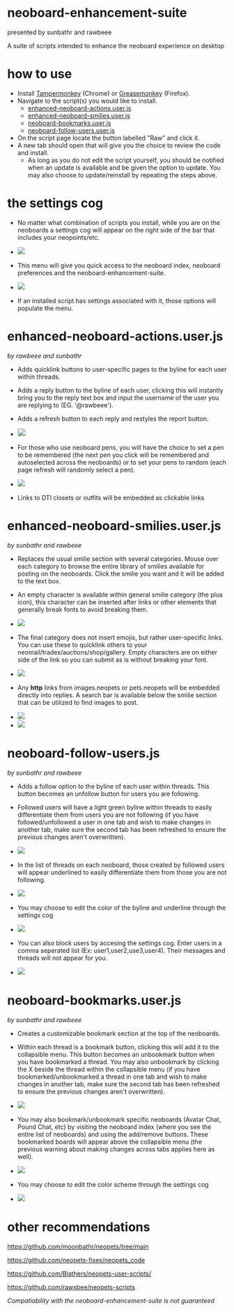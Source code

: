 # neoboard-enhancement-suite

presented by sunbathr and rawbeee

A suite of scripts intended to enhance the neoboard experience on desktop

# how to use
* Install <a href="https://chrome.google.com/webstore/detail/tampermonkey/dhdgffkkebhmkfjojejmpbldmpobfkfo?hl=en">Tampermonkey</a> (Chrome) or <a href="https://addons.mozilla.org/en-CA/firefox/addon/greasemonkey/"> Greasemonkey</a> (Firefox).
* Navigate to the script(s) you would like to install.
  * <a href="https://github.com/rawxbee/neoboard-enhancement-suite/blob/main/enhanced-neoboard-actions.user.js">enhanced-neoboard-actions.user.js</a>
  * <a href="https://github.com/rawxbee/neoboard-enhancement-suite/blob/main/enhanced-neoboard-smilies.user.js">enhanced-neoboard-smilies.user.js</a>
  * <a href="https://github.com/rawxbee/neoboard-enhancement-suite/blob/main/neoboard-bookmarks.user.js">neoboard-bookmarks.user.js</a>
  * <a href="https://github.com/rawxbee/neoboard-enhancement-suite/blob/main/neoboard-follow-users.user.js">neoboard-follow-users.user.js</a>
* On the script page locate the button labelled "Raw" and click it.
* A new tab should open that will give you the choice to review the code and install.
  * As long as you do not edit the script yourself, you should be notified when an update is available and be given the option to update. You may also choose to update/reinstall by repeating the steps above.

# the settings cog
* No matter what combination of scripts you install, while you are on the neoboards a settings cog will appear on the right side of the bar that includes your neopoints/etc. 

* <img src="https://i.imgur.com/yIXEtmx.png">

* This menu will give you quick access to the neoboard index, neoboard preferences and the neoboard-enhancement-suite.

* <img src="https://i.imgur.com/zDgByKU.png">

* If an installed script has settings associated with it, those options will populate the menu.

# enhanced-neoboard-actions.user.js
*by rawbeee and sunbathr*

* Adds quicklink buttons to user-specific pages to the byline for each user within threads.

* Adds a reply button to the byline of each user, clicking this will instantly bring you to the reply text box and input the username of the user you are replying to (EG. '@rawbeee').

* Adds a refresh button to each reply and restyles the report button.

* <img src="https://i.imgur.com/l8tZf34.png" style="border: 1px solid #cacaca;">

* For those who use neoboard pens, you will have the choice to set a pen to be remembered (the next pen you click will be remembered and autoselected across the neoboards) or to set your pens to random (each page refresh will randomly select a pen).

* <img src="https://i.imgur.com/QHGBm5k.png">

* Links to DTI closets or outfits will be embedded as clickable links

# enhanced-neoboard-smilies.user.js
*by sunbathr and rawbeee*

* Replaces the usual smilie section with several categories. Mouse over each category to browse the entire library of smilies available for posting on the neoboards. Click the smilie you want and it will be added to the text box.

* An empty character is available within general smilie category (the plus icon), this character can be inserted after links or other elements that generally break fonts to avoid breaking them.

* <img src="https://i.imgur.com/UOB65pz.png">

* The final category does not insert emojis, but rather user-specific links. You can use these to quicklink others to your neomail/trades/auctions/shop/gallery. Empty characters are on either side of the link so you can submit as is without breaking your font.

* <img src="https://i.imgur.com/m3IZTio.png">

* Any **http** links from images.neopets or pets.neopets will be embedded directly into replies. A search bar is available below the smilie section that can be utilized to find images to post.

* <img src="https://i.imgur.com/SItX4J4.gif">

* <img src="https://i.imgur.com/Qxcsdjy.png">

# neoboard-follow-users.js
*by sunbathr and rawbeee*

* Adds a follow option to the byline of each user within threads. This button becomes an unfollow button for users you are following.

* Followed users will have a light green byline within threads to easily differentiate them from users you are not following (if you have followed/unfollowed a user in one tab and wish to make changes in another tab, make sure the second tab has been refreshed to ensure the previous changes aren't overwritten).

* <img src="https://i.imgur.com/YfJZycn.png">

* In the list of threads on each neoboard, those created by followed users will appear underlined to easily differentiate them from those you are not following.

* <img src="https://i.imgur.com/CcEyyog.png">

* You may choose to edit the color of the byline and underline through the settings cog

* <img src="https://i.imgur.com/EWCKLcN.png">

* You can also block users by accesing the settings cog. Enter users in a comma seperated list (Ex: user1,user2,use3,user4). Their messages and threads will not appear for you.

* <img src="https://i.imgur.com/eaZpdQi.png">

# neoboard-bookmarks.user.js
*by sunbathr and rawbeee*

* Creates a customizable bookmark section at the top of the neoboards.

* Within each thread is a bookmark button, clicking this will add it to the collapsible menu. This button becomes an unbookmark button when you have bookmarked a thread. You may also unbookmark by clicking the X beside the thread within the collapsible menu (if you have bookmarked/unbookmarked a thread in one tab and wish to make changes in another tab, make sure the second tab has been refreshed to ensure the previous changes aren't overwritten).

* <img src="https://i.imgur.com/ydv6oPT.png">

* You may also bookmark/unbookmark specific neoboards (Avatar Chat, Pound Chat, etc) by visiting the neoboard index (where you see the entire list of neoboards) and using the add/remove buttons. These bookmarked boards will appear above the collapsible menu (the previous warning about making changes across tabs applies here as well).

* <img src="https://i.imgur.com/ytLiz0F.png">

* You may choose to edit the color scheme through the settings cog

* <img src="https://i.imgur.com/y07BHLN.png">

# other recommendations

https://github.com/moonbathr/neopets/tree/main

https://github.com/neopets-fixes/neopets_code

https://github.com/Blathers/neopets-user-scripts/

https://github.com/rawxbee/neopets-scripts

*Compatiability with the neoboard-enhancement-suite is not guaranteed*

